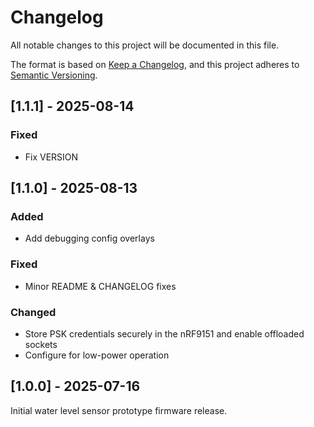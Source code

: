 <!-- SPDX-FileCopyrightText: 2025 Common Ground Electronics <https://cgnd.dev> -->
<!-- SPDX-License-Identifier: Apache-2.0 -->

# Changelog

All notable changes to this project will be documented in this file.

The format is based on [Keep a Changelog](https://keepachangelog.com/en/1.1.0/), and this project adheres to [Semantic Versioning](https://semver.org/spec/v2.0.0.html).

## [1.1.1] - 2025-08-14

### Fixed

- Fix VERSION

## [1.1.0] - 2025-08-13

### Added

- Add debugging config overlays

### Fixed

- Minor README & CHANGELOG fixes

### Changed

- Store PSK credentials securely in the nRF9151 and enable offloaded sockets
- Configure for low-power operation

## [1.0.0] - 2025-07-16

Initial water level sensor prototype firmware release.

